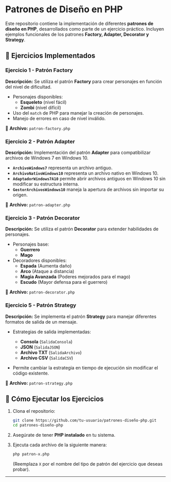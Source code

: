 # Patrones de Diseño en PHP

Este repositorio contiene la implementación de diferentes **patrones de diseño en PHP**, desarrollados como parte de un ejercicio práctico. Incluyen ejemplos funcionales de los patrones **Factory, Adapter, Decorator y Strategy**.

## 📌 Ejercicios Implementados

### **Ejercicio 1 - Patrón Factory**
**Descripción:** Se utiliza el patrón **Factory** para crear personajes en función del nivel de dificultad.

- Personajes disponibles:
  - **Esqueleto** (nivel fácil)
  - **Zombi** (nivel difícil)
- Uso del `match` de PHP para manejar la creación de personajes.
- Manejo de errores en caso de nivel inválido.

📄 **Archivo:** `patron-factory.php`

### **Ejercicio 2 - Patrón Adapter**
**Descripción:** Implementación del patrón **Adapter** para compatibilizar archivos de Windows 7 en Windows 10.

- **`ArchivoWindows7`** representa un archivo antiguo.
- **`ArchivoNativoWindows10`** representa un archivo nativo en Windows 10.
- **`AdaptadorWindows7A10`** permite abrir archivos antiguos en Windows 10 sin modificar su estructura interna.
- **`GestorArchivosWindows10`** maneja la apertura de archivos sin importar su origen.

📄 **Archivo:** `patron-adapter.php`

### **Ejercicio 3 - Patrón Decorator**
**Descripción:** Se utiliza el patrón **Decorator** para extender habilidades de personajes.

- Personajes base:
  - **Guerrero**
  - **Mago**
- Decoradores disponibles:
  - **Espada** (Aumenta daño)
  - **Arco** (Ataque a distancia)
  - **Magia Avanzada** (Poderes mejorados para el mago)
  - **Escudo** (Mayor defensa para el guerrero)

📄 **Archivo:** `patron-decorator.php`



### **Ejercicio 5 - Patrón Strategy**
**Descripción:** Se implementa el patrón **Strategy** para manejar diferentes formatos de salida de un mensaje.

- Estrategias de salida implementadas:
  - **Consola** (`SalidaConsola`)
  - **JSON** (`SalidaJSON`)
  - **Archivo TXT** (`SalidaArchivo`)
  - **Archivo CSV** (`SalidaCSV`)
    
- Permite cambiar la estrategia en tiempo de ejecución sin modificar el código existente.

📄 **Archivo:** `patron-strategy.php`

## 🚀 Cómo Ejecutar los Ejercicios

1. Clona el repositorio:
   ```sh
   git clone https://github.com/tu-usuario/patrones-diseño-php.git
   cd patrones-diseño-php
   ```

2. Asegúrate de tener **PHP instalado** en tu sistema.

3. Ejecuta cada archivo de la siguiente manera:
   ```sh
   php patron-x.php
   ```
   (Reemplaza `X` por el nombre del tipo de patrón del ejercicio que deseas probar).

---


